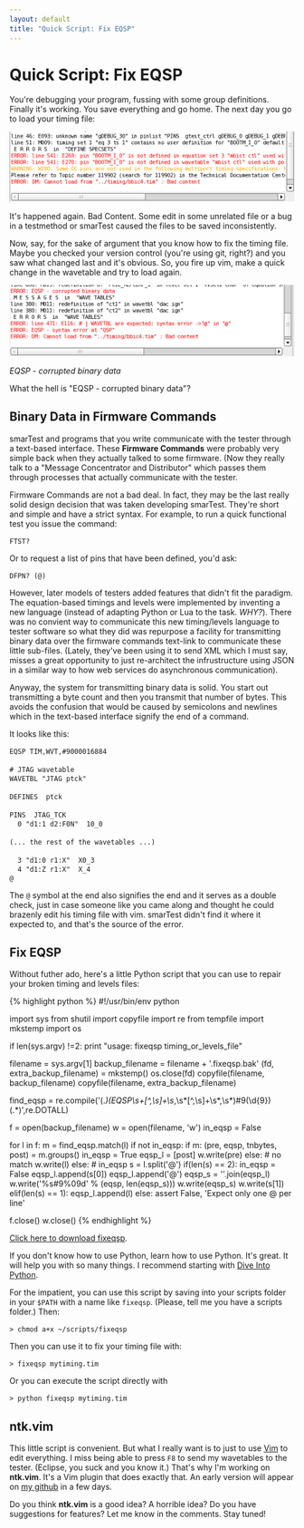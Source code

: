 ```yaml
---
layout: default
title: "Quick Script: Fix EQSP"
---
```


# Quick Script: Fix EQSP

You're debugging your program, fussing with some group definitions. Finally
it's working. You save everything and go home. The next day you go to load your
timing file:

![Timing Bad Content](/images/timing-bad-content.png)

It's happened again. Bad Content. Some edit in some unrelated file or a bug in
a testmethod or smarTest caused the files to be saved inconsistently.

Now, say, for the sake of argument that you know how to fix the timing file.
Maybe you checked your version control (you're using git, right?) and you saw
what changed last and it's obvious. So, you fire up vim, make a quick change in
the wavetable and try to load again.

![EQSP corrupted binary data](/images/timing-eqsp-corrupted.png)

*EQSP - corrupted binary data*

What the hell is "EQSP - corrupted binary data"?

## Binary Data in Firmware Commands

smarTest and programs that you write communicate with the tester through a
text-based interface. These **Firmware Commands** were probably very simple
back when they actually talked to some firmware. (Now they really talk to a
"Message Concentrator and Distributor" which passes them through processes that
actually communicate with the tester.

Firmware Commands are not a bad deal. In fact, they may be the last really
solid design decision that was taken developing smarTest. They're short and
simple and have a strict syntax. For example, to run a quick functional test
you issue the command:

    FTST?

Or to request a list of pins that have been defined, you'd ask:

    DFPN? (@)

However, later models of testers added features that didn't fit the paradigm.
The equation-based timings and levels were implemented by inventing a new
language (instead of adapting Python or Lua to the task. *WHY?*). There was no
convient way to communicate this new timing/levels language to tester software
so what they did was repurpose a facility for transmitting binary data over the
firmware commands text-link to communicate these little sub-files. (Lately,
they've been using it to send XML which I must say, misses a great opportunity
to just re-architect the infrustructure using JSON in a similar way to how web
services do asynchronous communication).

Anyway, the system for transmitting binary data is solid. You start out
transmitting a byte count and then you transmit that number of bytes. This
avoids the confusion that would be caused by semicolons and newlines which in
the text-based interface signify the end of a command.

It looks like this:

    EQSP TIM,WVT,#9000016884

    # JTAG wavetable
    WAVETBL "JTAG ptck"

    DEFINES  ptck

    PINS  JTAG_TCK
      0 "d1:1 d2:F0N"  10_0

    (... the rest of the wavetables ...)

      3 "d1:0 r1:X"  X0_3
      4 "d1:Z r1:X"  X_4
    @

The `@` symbol at the end also signifies the end and it serves as a double
check, just in case someone like you came along and thought he could brazenly
edit his timing file with vim. smarTest didn't find it where it expected to,
and that's the source of the error.

## Fix EQSP

Without futher ado, here's a little Python script that you can use to repair
your broken timing and levels files:

{% highlight python %}
#!/usr/bin/env python

import sys
from shutil import copyfile
import re
from tempfile import mkstemp
import os

if len(sys.argv) !=2:
    print "usage: fixeqsp timing_or_levels_file"

filename = sys.argv[1]
backup_filename = filename + '.fixeqsp.bak'
(fd, extra_backup_filename) = mkstemp()
os.close(fd)
copyfile(filename, backup_filename)
copyfile(filename, extra_backup_filename)

find_eqsp = re.compile('(.*)(EQSP\s+[^,\s]+\s*,\s*[^,\s]+\s*,\s*)#9(\d{9})(.*)',re.DOTALL)

f = open(backup_filename)
w = open(filename, 'w')
in_eqsp = False

for l in f:
    m = find_eqsp.match(l)
    if not in_eqsp:
        if m:
            (pre, eqsp, tnbytes, post) = m.groups()
            in_eqsp = True
            eqsp_l = [post]
            w.write(pre)
        else:  # no match
            w.write(l)
    else:  # in_eqsp
        s = l.split('@')
        if(len(s) == 2):
            in_eqsp = False
            eqsp_l.append(s[0])
            eqsp_l.append('@')
            eqsp_s = ''.join(eqsp_l)
            w.write('%s#9%09d' % (eqsp, len(eqsp_s)))
            w.write(eqsp_s)
            w.write(s[1])
        elif(len(s) == 1):
            eqsp_l.append(l)
        else:
            assert False, 'Expect only one @ per line'

f.close()
w.close()
{% endhighlight %}

[Click here to download fixeqsp](/scripts/fixeqsp).

If you don't know how to use Python, learn how to use Python. It's great. It will help you with so many things. I recommend starting with [Dive Into Python](http://www.diveintopython.net/toc/index.html).

For the impatient, you can use this script by saving into your scripts folder in your `$PATH` with a name like `fixeqsp`. (Please, tell me you have a scripts folder.) Then:

    > chmod a+x ~/scripts/fixeqsp

Then you can use it to fix your timing file with:

    > fixeqsp mytiming.tim

Or you can execute the script directly with

    > python fixeqsp mytiming.tim

## ntk.vim

This little script is convenient. But what I really want is to just to use [Vim](http://www.vim.org) to edit everything. I miss being able to press `F8` to send my wavetables to the tester. (Eclipse, you suck and you know it.) That's why I'm working on **ntk.vim**. It's a Vim plugin that does exactly that. An early version will appear on [my github](https://github.com/gitfoxi) in a few days.

Do you think **ntk.vim** is a good idea? A horrible idea? Do you have suggestions for features? Let me know in the comments. Stay tuned!
